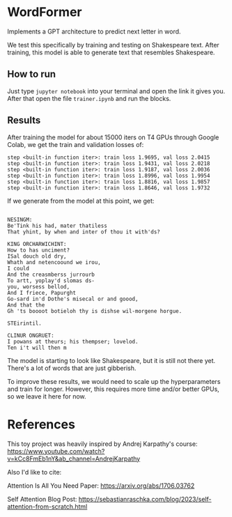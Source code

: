# WordFormer
Implements a GPT architecture to predict next letter in word.

We test this specifically by training and testing on Shakespeare text. After
training, this model is able to generate text that resembles Shakespeare.

## How to run
Just type `jupyter notebook` into your terminal and open the link it gives you.
After that open the file `trainer.ipynb` and run the blocks. 

## Results
After training the model for about 15000 iters on T4 GPUs through Google Colab,
we get the train and validation losses of:

```
step <built-in function iter>: train loss 1.9695, val loss 2.0415
step <built-in function iter>: train loss 1.9431, val loss 2.0218
step <built-in function iter>: train loss 1.9187, val loss 2.0036
step <built-in function iter>: train loss 1.8996, val loss 1.9954
step <built-in function iter>: train loss 1.8816, val loss 1.9857
step <built-in function iter>: train loss 1.8646, val loss 1.9732
```

If we generate from the model at this point, we get:

```

NESINGM:
Be'Tink his had, mater thatiless
That yhint, by when and inter of thou it with'ds?

KING ORCHARWICHINT:
How to has unciment?
ISal douch old dry,
Whath and netencoound we irou,
I could
And the creasmberss jurrourb
To artt, yoplay'd slomas ds-
you, worsess bellod,
And I friece, Papurght
Go-sard in'd Dothe's misecal or and goood,
And that the
Gh 'ts boooot botieloh thy is dishse wil-morgene horgue.

STEirintil.

CLINUR ONGRUET:
I powans at theurs; his thempser; lovelod.
Ten i't will then m
```

The model is starting to look like Shakespeare, but it is still not there yet.
There's a lot of words that are just gibberish.

To improve these results, we would need to scale up the hyperparameters and
train for longer. However, this requires more time and/or better GPUs, so we
leave it here for now.


# References
This toy project was heavily inspired by Andrej Karpathy's course:
https://www.youtube.com/watch?v=kCc8FmEb1nY&ab_channel=AndrejKarpathy

Also I'd like to cite:

Attention Is All You Need Paper: https://arxiv.org/abs/1706.03762

Self Attention Blog Post: https://sebastianraschka.com/blog/2023/self-attention-from-scratch.html